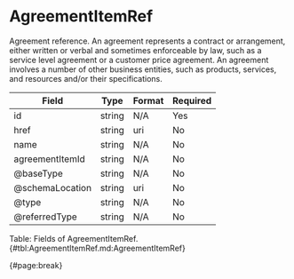 <!--
    ATTENTION: This file was generated via gradle!
               Do NOT manually edit this file! Any such changes will be overwritten!
-->

# AgreementItemRef

Agreement reference.
An agreement represents a contract or arrangement, either written or verbal and sometimes enforceable by law, such as a service level agreement or a customer price agreement.
An agreement involves a number of other business entities, such as products, services, and resources and/or their specifications.

| Field | Type | Format | Required |
| ------- | ------- | ------- | --- |
| id | string | N/A | Yes |
| href | string | uri | No |
| name | string | N/A | No |
| agreementItemId | string | N/A | No |
| @baseType | string | N/A | No |
| @schemaLocation | string | uri | No |
| @type | string | N/A | No |
| @referredType | string | N/A | No |

Table: Fields of AgreementItemRef. {#tbl:AgreementItemRef.md:AgreementItemRef}

{#page:break}
